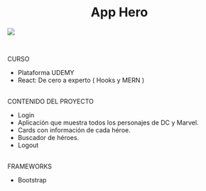 <h1 align="center"><b> App Hero </b></h1>
   <p align="left">
   <img src="https://img.shields.io/badge/STATUS-FINISHED-green">
   </p>
<br>

CURSO
* Plataforma UDEMY
* React: De cero a experto ( Hooks y MERN )
<br><br>

CONTENIDO DEL PROYECTO
* Login
* Aplicación que muestra todos los personajes de DC y Marvel.
* Cards con información de cada héroe.
* Buscador de héroes.
*  Logout
<br><br>

FRAMEWORKS 
* Bootstrap


